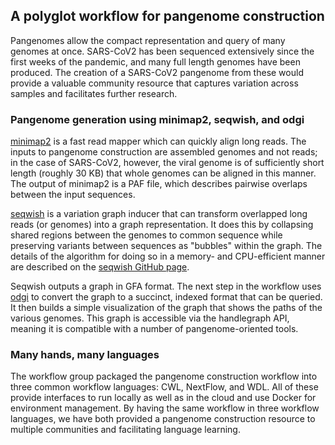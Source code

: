 
## A polyglot workflow for pangenome construction
Pangenomes allow the compact representation and query of many
genomes at once. SARS-CoV2 has been sequenced extensively
since the first weeks of the pandemic, and many full length
genomes have been produced. The creation of a SARS-CoV2 pangenome
from these would provide a valuable community resource that captures
variation across samples and facilitates further research.

### Pangenome generation using minimap2, seqwish, and odgi
[minimap2]() is a fast read mapper which can quickly align long reads.
The inputs to pangenome construction are assembled genomes and not reads;
in the case of SARS-CoV2, however, the viral genome is of sufficiently short length
(roughly 30 KB) that whole genomes can be aligned in this manner. The output of
minimap2 is a PAF file, which describes pairwise overlaps between the input sequences.


[seqwish]() is a variation graph inducer that can transform overlapped long reads (or genomes)
into a graph representation. It does this by collapsing shared regions between the genomes to 
common sequence while preserving variants between sequences as "bubbles" within the graph. The
details of the algorithm for doing so in a memory- and CPU-efficient manner are described on the
[seqwish GitHub page]().

Seqwish outputs a graph in GFA format. The next step in the workflow uses [odgi]() to convert the
graph to a succinct, indexed format that can be queried. It then builds a simple visualization of
the graph that shows the paths of the various genomes. This graph is accessible via the handlegraph
API, meaning it is compatible with a number of pangenome-oriented tools.

### Many hands, many languages
The workflow group packaged the pangenome construction workflow into three common workflow languages:
CWL, NextFlow, and WDL. All of these provide interfaces to run locally as well as in the cloud and
use Docker for environment management. By having the same workflow in three workflow languages, we
have both provided a pangenome construction resource to multiple communities and facilitating language
learning.
